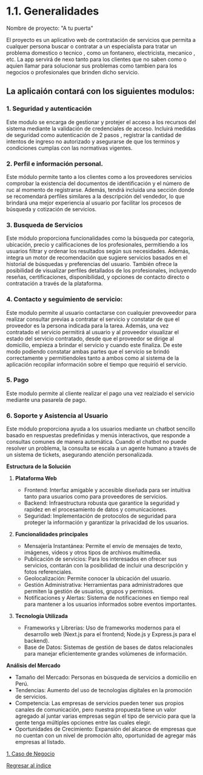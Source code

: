 # 1.1. Generalidades

Nombre de proyecto: "A tu puerta"

El proyecto es un aplicativo web de contratación de servicios que permita a cualquer persona buscar o contratar a un especialista para tratar un problema domestico o tecnico , como un fontanero, electricista, mecanico , etc. La app servirá de nexo tanto para los clientes que no saben como o aquien llamar para solucionar sus problemas como tambien para los negocios o profesionales que brinden dicho servicio.

## La aplicaión contará con los siguientes modulos:

### 1. Seguridad y autenticación
  Este modulo se encarga de gestionar y protejer el acceso a los recursos del sistema mediante la validación de credenciales de acceso. Incluirá medidas de seguridad como autenticación de 2 pasos , registrar la 
  cantidad de intentos de ingreso no autorizado y asegurarse de que los terminos y condiciones cumplas con las normativas vigentes.

### 2. Perfil e información personal.
  Este módulo permite tanto a los clientes como a los proveedores servicios comprobar la existencia del documentos de identificación y el número de ruc al momento de registrarse. Además, tendrá incluida una sección donde se recomendará perfiles similares a la descripción del vendedor, lo que brindará una mejor experiencia al usuario por facilitar los procesos de búsqueda y cotización de servicios.

### 3. Busqueda de Servicios 
  Este módulo proporciona funcionalidades como la búsqueda por categoría, ubicación, precio y calificaciones de los profesionales, permitiendo a los usuarios filtrar y ordenar los resultados según sus necesidades.
  Además, integra un motor de recomendación que sugiere servicios basados en el historial de búsquedas y preferencias del usuario. También ofrece la posibilidad de visualizar perfiles detallados de los profesionales, 
  incluyendo reseñas, certificaciones, disponibilidad, y opciones de contacto directo o contratación a través de la plataforma.

### 4. Contacto y seguimiento de servicio:
  Este modulo permite al usuario contactarse con cualquier prevoveedor para realizar consultar previas a contratar el servicio y constatar de que el proveedor es la persona indicada para la tarea. Además, una vez contratado el servicio permitirá al usuario y al proveedor visualizar el estado del servicio contratado, desde que el proveedor se dirige al domicilio, empieza a brindar el servicio y cuando este finaliza. De este modo podiendo constatar ambas partes que el servicio se brindó correctamente y permitiendoles tanto a ambos como al sistema de la aplicación recopilar información sobre el tiempo que requirió el servicio.

### 5. Pago
  Este modulo permite al cliente realizar el pago una vez realziado el servicio mediante una pasarela de pago.

### 6. Soporte y Asistencia al Usuario
  Este módulo proporciona ayuda a los usuarios  mediante un chatbot sencillo basado en respuestas predefinidas y menús interactivos, que responde a consultas comunes de manera automática. Cuando el chatbot no puede resolver un problema, la consulta se escala a un agente humano a través de un sistema de tickets, asegurando atención personalizada.
  

**Estructura de la Solución**

  1. **Plataforma Web**
     - Frontend: Interfaz amigable y accesible diseñada para ser intuitiva tanto para usuarios como para proveedores de servicios.
     - Backend: Infraestructura robusta que garantice la seguridad y rapidez en el procesamiento de datos y comunicaciones.
     - Seguridad: Implementación de protocolos de seguridad para proteger la información y garantizar la privacidad de los usuarios.

  3. **Funcionalidades principales**
     - Mensajería Instantánea: Permite el envío de mensajes de texto, imágenes, videos y otros tipos de archivos multimedia.
     - Publicación de servicios: Para los interesados en ofrecer sus servicios, contarán con la posibilidad de incluir una descripción y fotos referenciales.
     - Geolocalización: Permite conocer la ubicación del usuario.
     - Gestión Administrativa: Herramientas para administradores que permiten la gestión de usuarios, grupos y permisos.
     - Notificaciones y Alertas: Sistema de notificaciones en tiempo real para mantener a los usuarios informados sobre eventos importantes.

  5. **Tecnología Utilizada**
     - Frameworks y Librerías: Uso de frameworks modernos para el desarrollo web (Next.js para el frontend; Node.js y Express.js para el backend).
     - Base de Datos: Sistemas de gestión de bases de datos relacionales para manejar eficientemente grandes volúmenes de información.
    
**Análisis del Mercado**

  - Tamaño del Mercado: Personas en búsqueda de servicios a domicilio en Perú.
  - Tendencias: Aumento del uso de tecnologías digitales en la promoción de servicios.
  - Competencia: Las empresas de servicios pueden tener sus propios canales de comunicación, pero nuestra propuesta tiene un valor agregado al juntar varias empresas según el tipo de servicio para que la gente tenga múltiples opciones entre las cuales elegir.
  - Oportunidades de Crecimiento: Expansión del alcance de empresas que no cuentan con un nivel de promoción alto, oportunidad de agregar más empresas al listado.


[1. Caso de Negocio](../1.md)

[Regresar al índice](../../README.md)
